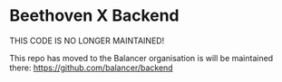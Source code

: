 # Beethoven X Backend

THIS CODE IS NO LONGER MAINTAINED!

This repo has moved to the Balancer organisation is will be maintained there: https://github.com/balancer/backend

